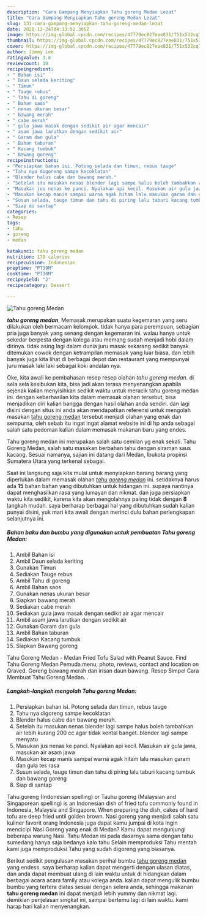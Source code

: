 ```yaml
---
description: "Cara Gampang Menyiapkan Tahu goreng Medan Lezat"
title: "Cara Gampang Menyiapkan Tahu goreng Medan Lezat"
slug: 131-cara-gampang-menyiapkan-tahu-goreng-medan-lezat
date: 2020-12-24T04:33:52.395Z
image: https://img-global.cpcdn.com/recipes/47779ec827eae831/751x532cq70/tahu-goreng-medan-foto-resep-utama.jpg
thumbnail: https://img-global.cpcdn.com/recipes/47779ec827eae831/751x532cq70/tahu-goreng-medan-foto-resep-utama.jpg
cover: https://img-global.cpcdn.com/recipes/47779ec827eae831/751x532cq70/tahu-goreng-medan-foto-resep-utama.jpg
author: Jimmy Lee
ratingvalue: 3.8
reviewcount: 10
recipeingredient:
- " Bahan isi"
- " Daun selada keriting"
- " Timun"
- " Tauge rebus"
- " Tahu di goreng"
- " Bahan saos"
- " nenas ukuran besar"
- " bawang merah"
- " cabe merah"
- " gula jawa masak dengan sedikit air agar mencair"
- " asam jawa larutkan dengan sedikit air"
- " Garam dan gula"
- " Bahan taburan"
- " Kacang tumbuk"
- " Bawang goreng"
recipeinstructions:
- "Persiapkan bahan isi. Potong selada dan timun, rebus tauge"
- "Tahu nya digoreng sampe kecoklatan"
- "Blender halus cabe dan bawang merah."
- "Setelah itu masukan nenas blender lagi sampe halus boleh tambahkan air lebih kurang 200 cc agar tidak kental banget..blender lagi sampe menyatu"
- "Masukan jus nenas ke panci. Nyalakan api kecil. Masukan air gula jawa, masukan air asam jawa"
- "Masukan kecap manis sampai warna agak hitam lalu masukan garam dan gula tes rasa"
- "Susun selada, tauge timun dan tahu di piring lalu taburi kacang tumbuk dan bawang goreng"
- "Siap di santap"
categories:
- Resep
tags:
- tahu
- goreng
- medan

katakunci: tahu goreng medan 
nutrition: 170 calories
recipecuisine: Indonesian
preptime: "PT39M"
cooktime: "PT30M"
recipeyield: "2"
recipecategory: Dessert

---
```



![Tahu goreng Medan](https://img-global.cpcdn.com/recipes/47779ec827eae831/751x532cq70/tahu-goreng-medan-foto-resep-utama.jpg)

<b><i>tahu goreng medan</i></b>, Memasak merupakan suatu kegemaran yang seru dilakukan oleh bermacam kelompok. tidak hanya para perempuan, sebagian pria juga banyak yang senang dengan kegemaran ini. walau hanya untuk sekedar berpesta dengan kolega atau memang sudah menjadi hobi dalam dirinya. tidak asing lagi dalam dunia juru masak sekarang sedikit banyak ditemukan cowok dengan ketrampilan memasak yang luar biasa, dan lebih banyak juga kita lihat di berbagai depot dan restaurant yang mempunyai juru masak laki laki sebagai koki andalan nya.

Oke, kita awali ke pembahasan resep resep olahan <i>tahu goreng medan</i>. di sela sela kesibukan kita, bisa jadi akan terasa menyenangkan apabila sejenak kalian menyisihkan sedikit waktu untuk meracik tahu goreng medan ini. dengan keberhasilan kita dalam memasak olahan tersebut, bisa menjadikan diri kalian bangga dengan hasil olahan anda sendiri. dan lagi disini dengan situs ini anda akan mendapatkan referensi untuk mengolah masakan <u>tahu goreng medan</u> tersebut menjadi olahan yang enak dan sempurna, oleh sebab itu ingat ingat alamat website ini di hp anda sebagai salah satu pedoman kalian dalam memasak makanan baru yang endes.

Tahu goreng medan ini merupakan salah satu cemilan yg enak sekali. Tahu Goreng Medan, salah satu masakan berbahan tahu dengan siraman saus kacang. Sesuai namanya, sajian ini datang dari Medan, Ibukota propinsi Sumatera Utara yang terkenal sebagai.


Saat ini langsung saja kita mulai untuk menyiapkan barang barang yang diperlukan dalam memasak olahan <u><i>tahu goreng medan</i></u> ini. setidaknya harus ada <b>15</b> bahan bahan yang dibutuhkan untuk hidangan ini. supaya nantinya dapat menghasilkan rasa yang lumayan dan nikmat. dan juga persiapkan waktu kita sedikit, karena kita akan mengolahnya paling tidak dengan <b>8</b> langkah mudah. saya berharap berbagai hal yang dibutuhkan sudah kalian punyai disini, yuk mari kita awali dengan merinci dulu bahan perlengkapan selanjutnya ini.

<!--inarticleads1-->

##### Bahan baku dan bumbu yang digunakan untuk pembuatan Tahu goreng Medan:

1. Ambil  Bahan isi
1. Ambil  Daun selada keriting
1. Gunakan  Timun
1. Sediakan  Tauge rebus
1. Ambil  Tahu di goreng
1. Ambil  Bahan saos
1. Gunakan  nenas ukuran besar
1. Siapkan  bawang merah
1. Sediakan  cabe merah
1. Sediakan  gula jawa masak dengan sedikit air agar mencair
1. Ambil  asam jawa larutkan dengan sedikit air
1. Gunakan  Garam dan gula
1. Ambil  Bahan taburan
1. Sediakan  Kacang tumbuk
1. Siapkan  Bawang goreng


Tahu Goreng Medan - Medan Fried Tofu Salad with Peanut Sauce. Find Tahu Goreng Medan Pemuda menu, photo, reviews, contact and location on Qraved. Goreng bawang merah dan irisan daun bawang. Resep Simpel Cara Membuat Tahu Goreng Medan. . 

<!--inarticleads2-->

##### Langkah-langkah mengolah Tahu goreng Medan:

1. Persiapkan bahan isi. Potong selada dan timun, rebus tauge
1. Tahu nya digoreng sampe kecoklatan
1. Blender halus cabe dan bawang merah.
1. Setelah itu masukan nenas blender lagi sampe halus boleh tambahkan air lebih kurang 200 cc agar tidak kental banget..blender lagi sampe menyatu
1. Masukan jus nenas ke panci. Nyalakan api kecil. Masukan air gula jawa, masukan air asam jawa
1. Masukan kecap manis sampai warna agak hitam lalu masukan garam dan gula tes rasa
1. Susun selada, tauge timun dan tahu di piring lalu taburi kacang tumbuk dan bawang goreng
1. Siap di santap


Tahu goreng (Indonesian spelling) or Tauhu goreng (Malaysian and Singaporean spelling) is an Indonesian dish of fried tofu commonly found in Indonesia, Malaysia and Singapore. When preparing the dish, cakes of hard tofu are deep fried until golden brown. Nasi goreng yang menjadi salah satu kuliner favorit orang Indonesia juga dapat kamu jumpai di kota Ingin mencicipi Nasi Goreng yang enak di Medan? Kamu dapat mengunjungi beberapa warung Nasi. Tahu Medan ini pada dasarnya sama dengan tahu sumedang hanya saja bedanya kalo tahu Selain memproduksi Tahu mentah kami juga memproduksi Tahu yang sudah digoreng yang biasanya. 

Berikut sedikit pengulasan masakan perihal bumbu <u>tahu goreng medan</u> yang endess. saya berharap kalian dapat mengerti dengan ulasan diatas, dan anda dapat membuat ulang di lain waktu untuk di hidangkan dalam berbagai acara acara family atau kolega anda. kalian dapat mengulik bumbu bumbu yang tertera diatas sesuai dengan selera anda, sehingga makanan <b>tahu goreng medan</b> ini dapat menjadi lebih yummy dan nikmat lagi. demikian penjelasan singkat ini, sampai bertemu lagi di lain waktu. kami harap hari kalian menyenangkan.
